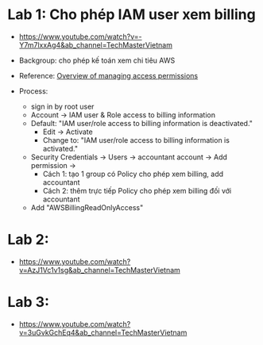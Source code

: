 # Lab 1: Cho phép IAM user xem billing
- https://www.youtube.com/watch?v=-Y7m7lxxAg4&ab_channel=TechMasterVietnam
+ Backgroup: cho phép kế toán xem chi tiêu AWS

+ Reference: [Overview of managing access permissions](https://docs.aws.amazon.com/awsaccountbilling/latest/aboutv2/control-access-billing.html)

+ Process:
    - sign in by root user
    - Account -> IAM user & Role access to billing information 
    - Default: "IAM user/role access to billing information is deactivated."
        - Edit -> Activate 
        - Change to: "IAM user/role access to billing information is activated."
    - Security Credentials -> Users -> accountant account  -> Add permission -> 
        - Cách 1: tạo 1 group có Policy cho phép xem billing, add accountant
        - Cách 2: thêm trực tiếp Policy cho phép xem billing đối với accountant
    - Add "AWSBillingReadOnlyAccess"


# Lab 2: 
- https://www.youtube.com/watch?v=AzJ1Vc1v1sg&ab_channel=TechMasterVietnam

# Lab 3: 
- https://www.youtube.com/watch?v=3uGvkGchEq4&ab_channel=TechMasterVietnam